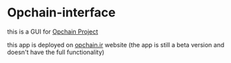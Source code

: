 # Opchain-interface

this is a GUI for [Opchain Project](https://github.com/ChainMates/Opchain-core)

this app is deployed on [opchain.ir](https://opchain.ir) website
(the app is still a beta version and doesn't have the full functionality)

